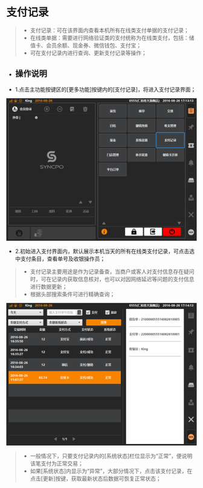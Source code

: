 # 支付记录  
> * 支付记录：可在该界面内查看本机所有在线类支付单据的支付记录；
> * 在线类单据：需要进行网络验证类的支付统称为在线类支付，包括：储值卡、会员余额、现金券、微信钱包、支付宝；
> * 可在支付记录内进行查询、更新支付记录等操作；

* ## 操作说明
* 1.点击主功能按键区的[更多功能]按键内的[支付记录]，将进入支付记录界面；  

![](19支付记录.png)
  

* 2.初始进入支付界面内，默认展示本机当天的所有在线类支付记录，可点击选中支付条目，查看单号及收银操作员； 
> * 支付记录主要用途是作为记录备查，当商户或客人对支付信息存在疑问时，可在记录内获取信息核对，也可以对因网络延迟等问题的支付信息进行数据更新； 
> * 根据头部搜索条件可进行精确查询；

![](19支付记录-1.png)
 > * 一般情况下，只要支付记录内的[系统状态]栏位显示为“正常”，便说明该笔支付为正常交易；
 > * 如果[系统状态]内显示为“异常”，大部分情况下，点击该支付记录，在点击[更新]按键，获取最新状态后数据可恢复正常状态；




  


  
  

